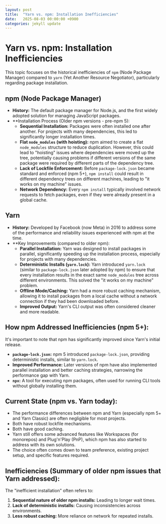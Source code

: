 ```yaml
---
layout: post
title:  "Yarn vs. npm: Installation Inefficiencies"
date:   2025-08-03 00:00:00 +0900
categories: jekyll update
---
```

# Yarn vs. npm: Installation Inefficiencies

This topic focuses on the historical inefficiencies of `npm` (Node Package Manager) compared to `yarn` (Yet Another Resource Negotiator), particularly regarding package installation.

## npm (Node Package Manager)
*   **History:** The default package manager for Node.js, and the first widely adopted solution for managing JavaScript packages.
*   **Installation Process (Older npm versions - pre-npm 5):
    *   **Sequential Installation:** Packages were often installed one after another. For projects with many dependencies, this led to significantly longer installation times.
    *   **Flat `node_modules` (with hoisting):** npm aimed to create a flat `node_modules` structure to reduce duplication. However, this could lead to "hoisting" issues where dependencies were moved up the tree, potentially causing problems if different versions of the same package were required by different parts of the dependency tree.
    *   **Lack of Lockfile Enforcement:** Before `package-lock.json` became standard and enforced (npm 5+), `npm install` could result in different dependency trees on different machines, leading to "it works on my machine" issues.
    *   **Network Dependency:** Every `npm install` typically involved network requests to fetch packages, even if they were already present in a global cache.

## Yarn
*   **History:** Developed by Facebook (now Meta) in 2016 to address some of the performance and reliability issues experienced with npm at the time.
*   **Key Improvements (compared to older npm):
    *   **Parallel Installation:** Yarn was designed to install packages in parallel, significantly speeding up the installation process, especially for projects with many dependencies.
    *   **Deterministic Installs (`yarn.lock`):** Yarn introduced `yarn.lock` (similar to `package-lock.json` later adopted by npm) to ensure that every installation results in the exact same `node_modules` tree across different environments. This solved the "it works on my machine" problem.
    *   **Offline Mode/Caching:** Yarn had a more robust caching mechanism, allowing it to install packages from a local cache without a network connection if they had been downloaded before.
    *   **Improved Output:** Yarn's CLI output was often considered cleaner and more readable.

## How npm Addressed Inefficiencies (npm 5+):
It's important to note that npm has significantly improved since Yarn's initial release.
*   **`package-lock.json`:** npm 5 introduced `package-lock.json`, providing deterministic installs, similar to `yarn.lock`.
*   **Improved Performance:** Later versions of npm have also implemented parallel installation and better caching strategies, narrowing the performance gap with Yarn.
*   **`npx`:** A tool for executing npm packages, often used for running CLI tools without globally installing them.

## Current State (npm vs. Yarn today):
*   The performance differences between npm and Yarn (especially npm 5+ and Yarn Classic) are often negligible for most projects.
*   Both have robust lockfile mechanisms.
*   Both have good caching.
*   Yarn still offers some advanced features like Workspaces (for monorepos) and Plug'n'Play (PnP), which npm has also started to address with its own solutions.
*   The choice often comes down to team preference, existing project setup, and specific features required.

## Inefficiencies (Summary of older npm issues that Yarn addressed):
The "inefficient installation" often refers to:
1.  **Sequential nature of older npm installs:** Leading to longer wait times.
2.  **Lack of deterministic installs:** Causing inconsistencies across environments.
3.  **Less robust caching:** More reliance on network for repeated installs.